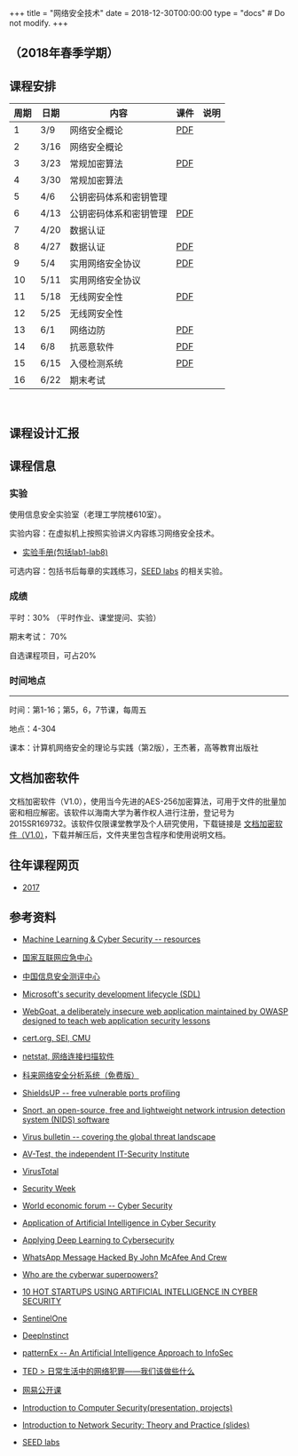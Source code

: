 +++
title = "网络安全技术"
date = 2018-12-30T00:00:00
type = "docs"  # Do not modify.
+++

（2018年春季学期）
------------------

## 课程安排


| 周期 | 日期 | 内容                   | 课件                | 说明 |
|------|------|------------------------|---------------------|------|
| 1    | 3/9 | 网络安全概论           | [PDF](Chapter1.pdf) |      |
| 2    | 3/16  | 网络安全概论           |                     |      |
| 3    | 3/23  | 常规加密算法           | [PDF](Chapter2.pdf) |      |
| 4    | 3/30 | 常规加密算法           |                     |      |
| 5    | 4/6 | 公钥密码体系和密钥管理 |                     |      |
| 6    | 4/13 | 公钥密码体系和密钥管理 | [PDF](Chapter3.pdf) |      |
| 7    | 4/20  | 数据认证               |                     |      |
| 8    | 4/27 | 数据认证               | [PDF](Chapter4.pdf) |      |
| 9    | 5/4 | 实用网络安全协议       | [PDF](Chapter5.pdf) |      |
| 10   | 5/11 | 实用网络安全协议       |                     |      |
| 11   | 5/18  | 无线网安全性           | [PDF](Chapter6.pdf) |      |
| 12   | 5/25 | 无线网安全性           |                     |      |
| 13   | 6/1 | 网络边防               | [PDF](Chapter7.pdf) |      |
| 14   | 6/8 | 抗恶意软件             | [PDF](Chapter8.pdf) |      |
| 15   | 6/15 | 入侵检测系统           | [PDF](Chapter9.pdf) |      |
| 16   | 6/22  | 期末考试               |                     |      |

 

## 课程设计汇报


 
## 课程信息

### 实验

使用信息安全实验室（老理工学院楼610室）。

实验内容：在虚拟机上按照实验讲义内容练习网络安全技术。

* [实验手册(包括lab1-lab8)](lab.zip)

可选内容：包括书后每章的实践练习，[SEED
labs](http://www.cis.syr.edu/~wedu/seed/labs.html) 的相关实验。

### 成绩

平时：30% （平时作业、课堂提问、实验）

期末考试： 70%

自选课程项目，可占20%

### 时间地点
--------

时间：第1-16；第5，6，7节课，每周五

地点：4-304

课本：计算机网络安全的理论与实践（第2版），王杰著，高等教育出版社

## 文档加密软件

文档加密软件（V1.0），使用当今先进的AES-256加密算法，可用于文件的批量加密和相应解密。该软件以海南大学为著作权人进行注册，登记号为2015SR169732。该软件仅限课堂教学及个人研究使用，下载链接是
[文档加密软件（V1.0）](文档加密软件包.zip)，下载并解压后，文件夹里包含程序和使用说明文档。

## 往年课程网页

* [2017](/archive/network-security_2017Spring/)

## 参考资料

-   [Machine Learning & Cyber Security --
    resources](http://www.kdnuggets.com/2017/01/machine-learning-cyber-security.html)

-   [国家互联网应急中心](http://www.cert.org.cn/)

-   [中国信息安全测评中心](http://www.itsec.gov.cn/)

-   [Microsoft's security development lifecycle
    (SDL)](https://www.microsoft.com/en-us/sdl/default.aspx)

-   [WebGoat, a deliberately insecure web application maintained by OWASP
    designed to teach web application security
    lessons](https://github.com/WebGoat/WebGoat)

-   [cert.org, SEI, CMU](www.cert.org)

-   [netstat, 网络连接扫描软件](https://linux.cn/article-2434-1.html)

-   [科来网络安全分析系统（免费版）](http://www.colasoft.com.cn/)

-   [ShieldsUP -- free vulnerable ports
    profiling](https://www.grc.com/x/ne.dll?bh0bkyd2)

-   [Snort, an open-source, free and lightweight network intrusion detection
    system (NIDS) software](https://www.snort.org/)

-   [Virus bulletin -- covering the global threat
    landscape](https://www.virusbulletin.com/)

-   [AV-Test, the independent IT-Security
    Institute](https://www.av-test.org/en/)

-   [VirusTotal](https://www.virustotal.com/)

-   [Security Week](http://www.securityweek.com/)

-   [World economic forum -- Cyber
    Security](https://www.weforum.org/agenda/archive/cyber-security)

-   [Application of Artificial Intelligence in Cyber
    Security](http://www.cyberisk.biz/application-artificial-intelligence-in-cyber-security/)

-   [Applying Deep Learning to
    Cybersecurity](http://blogs.infosecurityeurope.com/applying-deep-learning-to-cybersecurity/)

-   [WhatsApp Message Hacked By John McAfee And
    Crew](http://cybersecurityventures.com/whatsapp-message-hacked-by-john-mcafee-and-crew/)

-   [Who are the cyberwar
    superpowers?](https://www.weforum.org/agenda/2016/05/who-are-the-cyberwar-superpowers?utm_content=buffer4493b&utm_medium=social&utm_source=twitter.com&utm_campaign=buffer)

-   [10 HOT STARTUPS USING ARTIFICIAL INTELLIGENCE IN CYBER
    SECURITY](http://blog.ventureradar.com/2016/03/11/10-hot-startups-using-artificial-intelligence-in-cyber-security/)

-   [SentinelOne](https://sentinelone.com/company/leadership-team/)

-   [DeepInstinct](http://www.deepinstinct.com/#/about-us)

-   [patternEx -- An Artificial Intelligence Approach to
    InfoSec](https://www.patternex.com/technology)

-   [TED \>
    日常生活中的网络犯罪——我们该做些什么](http://open.163.com/movie/2014/3/3/L/M9KC5G9MO_M9KGSBV3L.html)

-   [网易公开课](http://c.open.163.com/search/search.htm?query=%E7%BD%91%E7%BB%9C%E5%AE%89%E5%85%A8)

-   [Introduction to Computer Security(presentation,
    projects)](http://www.securitybook.net/)

-   [Introduction to Network Security: Theory and Practice
    (slides)](http://www.cs.uml.edu/~wang/NetSec/)

-   [SEED labs](http://www.cis.syr.edu/~wedu/seed/labs.html)
